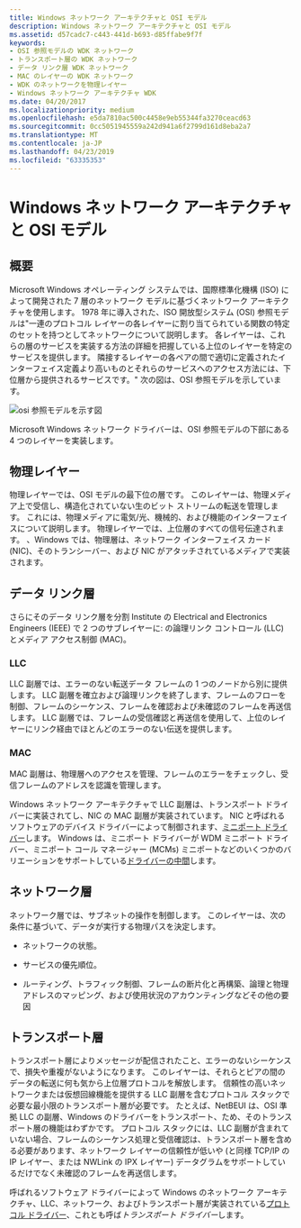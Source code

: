 ```yaml
---
title: Windows ネットワーク アーキテクチャと OSI モデル
description: Windows ネットワーク アーキテクチャと OSI モデル
ms.assetid: d57cadc7-c443-441d-b693-d85ffabe9f7f
keywords:
- OSI 参照モデルの WDK ネットワーク
- トランスポート層の WDK ネットワーク
- データ リンク層 WDK ネットワーク
- MAC のレイヤーの WDK ネットワーク
- WDK のネットワークを物理レイヤー
- Windows ネットワーク アーキテクチャ WDK
ms.date: 04/20/2017
ms.localizationpriority: medium
ms.openlocfilehash: e5da7810ac500c4458e9eb55344fa3270ceacd63
ms.sourcegitcommit: 0cc5051945559a242d941a6f2799d161d8eba2a7
ms.translationtype: MT
ms.contentlocale: ja-JP
ms.lasthandoff: 04/23/2019
ms.locfileid: "63335353"
---
```

# <a name="windows-network-architecture-and-the-osi-model"></a>Windows ネットワーク アーキテクチャと OSI モデル


## 概要 <a href="" id="ddk-windows-network-architecture-and-the-osi-model-ng"></a>


Microsoft Windows オペレーティング システムでは、国際標準化機構 (ISO) によって開発された 7 層のネットワーク モデルに基づくネットワーク アーキテクチャを使用します。 1978 年に導入された、ISO 開放型システム (OSI) 参照モデルは"一連のプロトコル レイヤーの各レイヤーに割り当てられている関数の特定のセットを持つとしてネットワークについて説明します。 各レイヤーは、これらの層のサービスを実装する方法の詳細を把握している上位のレイヤーを特定のサービスを提供します。 隣接するレイヤーの各ペアの間で適切に定義されたインターフェイス定義より高いものとそれらのサービスへのアクセス方法には、下位層から提供されるサービスです。" 次の図は、OSI 参照モデルを示しています。

![osi 参照モデルを示す図](images/101osi.png)

Microsoft Windows ネットワーク ドライバーは、OSI 参照モデルの下部にある 4 つのレイヤーを実装します。

## <a name="physical-layer"></a>物理レイヤー  
物理レイヤーでは、OSI モデルの最下位の層です。 このレイヤーは、物理メディア上で受信し、構造化されていない生のビット ストリームの転送を管理します。 これには、物理メディアに電気/光、機械的、および機能のインターフェイスについて説明します。 物理レイヤーでは、上位層のすべての信号伝達されます。 、Windows では、物理層は、ネットワーク インターフェイス カード (NIC)、そのトランシーバー、および NIC がアタッチされているメディアで実装されます。

## <a name="data-link-layer"></a>データ リンク層  
さらにそのデータ リンク層を分割 Institute の Electrical and Electronics Engineers (IEEE) で 2 つのサブレイヤーに: の論理リンク コントロール (LLC) とメディア アクセス制御 (MAC)。

### <a name="llc"></a>LLC

LLC 副層では、エラーのない転送データ フレームの 1 つのノードから別に提供します。 LLC 副層を確立および論理リンクを終了します、フレームのフローを制御、フレームのシーケンス、フレームを確認および未確認のフレームを再送信します。 LLC 副層では、フレームの受信確認と再送信を使用して、上位のレイヤーにリンク経由でほとんどのエラーのない伝送を提供します。

### <a name="mac"></a>MAC

MAC 副層は、物理層へのアクセスを管理、フレームのエラーをチェックし、受信フレームのアドレスを認識を管理します。

Windows ネットワーク アーキテクチャで LLC 副層は、トランスポート ドライバーに実装されてし、NIC の MAC 副層が実装されています。 NIC と呼ばれるソフトウェアのデバイス ドライバーによって制御されます、[ミニポート ドライバー](ndis-miniport-drivers2.md)します。 Windows は、ミニポート ドライバーが WDM ミニポート ドライバー、ミニポート コール マネージャー (MCMs) ミニポートなどのいくつかのバリエーションをサポートしている[ドライバーの中間](ndis-miniport-drivers.md)します。

## <a name="network-layer"></a>ネットワーク層
ネットワーク層では、サブネットの操作を制御します。 このレイヤーは、次の条件に基づいて、データが実行する物理パスを決定します。

-   ネットワークの状態。

-   サービスの優先順位。

-   ルーティング、トラフィック制御、フレームの断片化と再構築、論理と物理アドレスのマッピング、および使用状況のアカウンティングなどその他の要因

## <a name="transport-layer"></a>トランスポート層

トランスポート層によりメッセージが配信されたこと、エラーのないシーケンスで、損失や重複がないようになります。 このレイヤーは、それらとピアの間のデータの転送に何も気から上位層プロトコルを解放します。 信頼性の高いネットワークまたは仮想回線機能を提供する LLC 副層を含むプロトコル スタックで必要な最小限のトランスポート層が必要です。 たとえば、NetBEUI は、OSI 準拠 LLC の副層、Windows のドライバーをトランスポート、ため、そのトランスポート層の機能はわずかです。 プロトコル スタックには、LLC 副層が含まれていない場合、フレームのシーケンス処理と受信確認は、トランスポート層を含める必要があります、ネットワーク レイヤーの信頼性が低いや (と同様 TCP/IP の IP レイヤー、または NWLink の IPX レイヤー) データグラムをサポートしているだけでなく未確認のフレームを再送信します。

呼ばれるソフトウェア ドライバーによって Windows のネットワーク アーキテクチャ、LLC、ネットワーク、およびトランスポート層が実装されている[プロトコル ドライバー](ndis-protocol-drivers.md)、これとも呼ば*トランスポート ドライバー*します。

 

 





